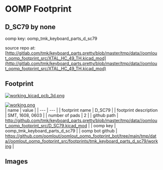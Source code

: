 # OOMP Footprint  
## D_SC79  by none  
  
oomp key: oomp_tmk_keyboard_parts_d_sc79  
  
source repo at: [http://gitlab.com/tmk/keyboard_parts.pretty/blob/master/tmp/data//oomlout_oomp_footprint_src/XTAL_HC_49_TH.kicad_mod](http://gitlab.com/tmk/keyboard_parts.pretty/blob/master/tmp/data//oomlout_oomp_footprint_src/XTAL_HC_49_TH.kicad_mod)  
## Footprint  
  
[![working_kicad_pcb_3d.png](working_kicad_pcb_3d_600.png)](working_kicad_pcb_3d.png)  
  
[![working.png](working_600.png)](working.png)  
| name | value | 
| --- | --- | 
| footprint name | D_SC79 | 
| footprint description | SMT, 1608, 0603 | 
| number of pads | 2 | 
| github path | http://github.com/tmk/keyboard_parts.pretty/blob/master/tmp/data//oomlout_oomp_footprint_src/D_SC79.kicad_mod | 
| oomp key | oomp_tmk_keyboard_parts_d_sc79 | 
| oomp bot github | https://github.com/oomlout/oomlout_oomp_footprint_bot/tree/main/tmp/data//oomlout_oomp_footprint_src/footprints/tmk_keyboard_parts_d_sc79/working | 
## Images  
